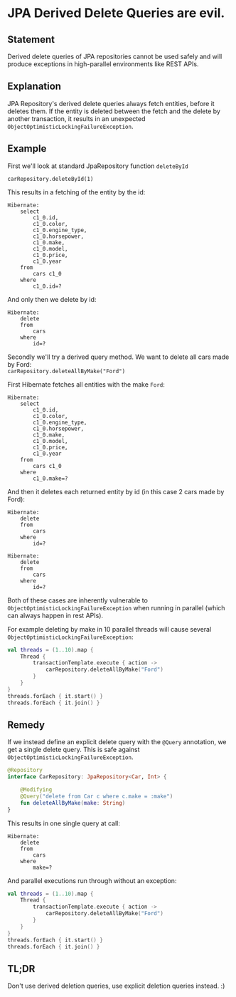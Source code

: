 # JPA Derived Delete Queries are evil.
## Statement
Derived delete queries of JPA repositories cannot be used safely and will produce exceptions in high-parallel environments like REST APIs.

## Explanation
JPA Repository's derived delete queries always fetch entities, before it deletes them. If the entity is deleted between
the fetch and the delete by another transaction, it results in an unexpected `ObjectOptimisticLockingFailureException`.

## Example
First we'll look at standard JpaRepository function `deleteById`  

`carRepository.deleteById(1)`  

This results in a fetching of the entity by the id:  
```
Hibernate:
    select
        c1_0.id,
        c1_0.color,
        c1_0.engine_type,
        c1_0.horsepower,
        c1_0.make,
        c1_0.model,
        c1_0.price,
        c1_0.year
    from
        cars c1_0
    where
        c1_0.id=?
```
And only then we delete by id:  
```
Hibernate:
    delete
    from
        cars
    where
        id=?
```

Secondly we'll try a derived query method. We want to delete all cars made by Ford:  
`carRepository.deleteAllByMake("Ford")`

First Hibernate fetches all entities with the make `Ford`:
```
Hibernate:
    select
        c1_0.id,
        c1_0.color,
        c1_0.engine_type,
        c1_0.horsepower,
        c1_0.make,
        c1_0.model,
        c1_0.price,
        c1_0.year
    from
        cars c1_0
    where
        c1_0.make=?
```
And then it deletes each returned entity by id (in this case 2 cars made by Ford):
```
Hibernate:
    delete
    from
        cars
    where
        id=?
```

```
Hibernate:
    delete
    from
        cars
    where
        id=?
```

Both of these cases are inherently vulnerable to `ObjectOptimisticLockingFailureException` when running in parallel (which can always happen in rest APIs).

For example deleting by make in 10 parallel threads will cause several `ObjectOptimisticLockingFailureException`:
```kotlin
val threads = (1..10).map {
    Thread {
        transactionTemplate.execute { action ->
            carRepository.deleteAllByMake("Ford")
        }
    }
}
threads.forEach { it.start() }
threads.forEach { it.join() }
```

## Remedy
If we instead define an explicit delete query with the `@Query` annotation, we get a single delete query. 
This is safe against `ObjectOptimisticLockingFailureException`.

```kotlin
@Repository
interface CarRepository: JpaRepository<Car, Int> {

    @Modifying
    @Query("delete from Car c where c.make = :make")
    fun deleteAllByMake(make: String)
}
```
This results in one single query at call:
```
Hibernate: 
    delete 
    from
        cars 
    where
        make=?
```

And parallel executions run through without an exception:
```kotlin
val threads = (1..10).map {
    Thread {
        transactionTemplate.execute { action ->
            carRepository.deleteAllByMake("Ford")
        }
    }
}
threads.forEach { it.start() }
threads.forEach { it.join() }
```

## TL;DR
Don't use derived deletion queries, use explicit deletion queries instead. :)

